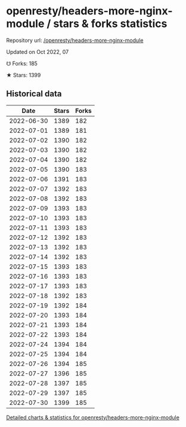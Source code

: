 # openresty/headers-more-nginx-module / stars & forks statistics

Repository url: [/openresty/headers-more-nginx-module](https://github.com/openresty/headers-more-nginx-module)

Updated on Oct 2022, 07

☋ Forks: 185

★ Stars: 1399

## Historical data
| Date | Stars | Forks |
|------|-------|-------|
| 2022-06-30 | 1389 | 182 | 
| 2022-07-01 | 1389 | 181 | 
| 2022-07-02 | 1390 | 182 | 
| 2022-07-03 | 1390 | 182 | 
| 2022-07-04 | 1390 | 182 | 
| 2022-07-05 | 1390 | 183 | 
| 2022-07-06 | 1391 | 183 | 
| 2022-07-07 | 1392 | 183 | 
| 2022-07-08 | 1392 | 183 | 
| 2022-07-09 | 1393 | 183 | 
| 2022-07-10 | 1393 | 183 | 
| 2022-07-11 | 1393 | 183 | 
| 2022-07-12 | 1392 | 183 | 
| 2022-07-13 | 1392 | 183 | 
| 2022-07-14 | 1392 | 183 | 
| 2022-07-15 | 1393 | 183 | 
| 2022-07-16 | 1393 | 183 | 
| 2022-07-17 | 1393 | 183 | 
| 2022-07-18 | 1392 | 183 | 
| 2022-07-19 | 1392 | 184 | 
| 2022-07-20 | 1393 | 184 | 
| 2022-07-21 | 1393 | 184 | 
| 2022-07-22 | 1393 | 184 | 
| 2022-07-24 | 1394 | 184 | 
| 2022-07-25 | 1394 | 184 | 
| 2022-07-26 | 1394 | 185 | 
| 2022-07-27 | 1396 | 185 | 
| 2022-07-28 | 1397 | 185 | 
| 2022-07-29 | 1397 | 185 | 
| 2022-07-30 | 1399 | 185 | 


[Detailed charts & statistics for openresty/headers-more-nginx-module](https://reviewgithub.com/rep/openresty/headers-more-nginx-module)
